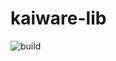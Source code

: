 # kaiware-lib

![build](https://github.com/nothingspecialdev/kaiware-lib/actions/workflows/build.yml/badge.svg)